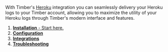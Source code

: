 With Timber's [Heroku](http://heroku.com) integration you can seamlessly delivery your Heroku logs to your Timber account, allowing you to maximize the utility of your Heroku logs through Timber's modern interface and features.

1. [**Installation** - Start here.](installation)
2. [**Configuration**](configuration)
3. [**Integrations**](integrations)
4. [**Troubleshooting**](troubleshooting)
